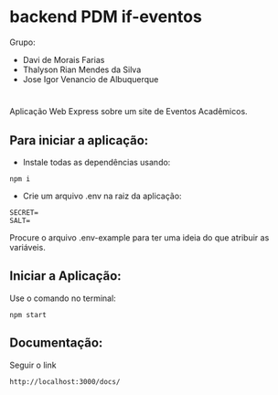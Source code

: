 # backend PDM if-eventos
Grupo: 
- Davi de Morais Farias
- Thalyson Rian Mendes da Silva
- Jose Igor Venancio de Albuquerque
#

Aplicação Web Express sobre um site de Eventos Acadêmicos.

## Para iniciar a aplicação:

- Instale todas as dependências usando:
```
npm i
```

- Crie um arquivo .env na raiz da aplicação:
```
SECRET=
SALT=
```
Procure o arquivo .env-example para ter uma ideia do que atribuir as variáveis.

## Iniciar a Aplicação:
Use o comando no terminal:
```
npm start
```


## Documentação:
Seguir o link
```
http://localhost:3000/docs/
```
